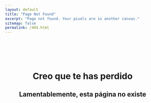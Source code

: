 ```yaml
---
layout: default
title: "Page Not Found"
excerpt: "Page not found. Your pixels are in another canvas."
sitemap: false
permalink: /404.html
---
```


<div>
  <style>
    img, #title {
      display: block;
      margin-left: auto;
      margin-right: auto;
      text-align: center;
      align-content: center;
    }
    #title{
      margin-top: 5rem;
    }
    img {
      margin-top: 5rem;
      max-width: 50%;
    }
  </style>

  <div id="title">
    <h1>Creo que te has perdido</h1>
    <h2>Lamentablemente, esta página no existe</h2>
  </div>
  <div id="cat"></div>

  <script type="text/javascript">
    const URL = 'https://api.thecatapi.com/v1/images/search?size=full';

    (async function() {
      try {
        let divcat = document.getElementById("cat");
        let response = await fetch(URL, {
          headers: {
          'x-api-key': "live_aUg59u247mLoItZPKN2l2FcNIAvcFGHvlZPfvDP2uDT0kXVUsr7Xm2YXsMO5j0cj"
          }
        });
        let cat = await response.json();
        
        let img = document.createElement("img");
        img.src = cat[0].url;
        divcat.appendChild(img);
      }
      catch(e) { 
        console.log(e);
      }
    })();
  </script>
</div>
